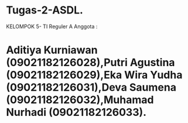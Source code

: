 # Tugas-2-ASDL.
KELOMPOK 5- TI Reguler A Anggota :
# Aditiya Kurniawan (09021182126028),Putri Agustina (09021182126029),Eka Wira Yudha (09021182126031),Deva Saumena  (09021182126032),Muhamad Nurhadi (09021182126033).

